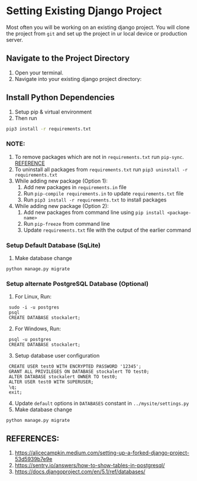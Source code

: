 # Setting Existing Django Project

Most often you will be working on an existing django project. You will clone the project from `git` and set up the project in ur local device or production server.

## Navigate to the Project Directory
1. Open your terminal.
2. Navigate into your existing django project directory:

## Install Python Dependencies
1. Setup pip & virtual environment
2. Then run
```sh
pip3 install -r requirements.txt
```

### NOTE:
1. To remove packages which are not in `requirements.txt` run `pip-sync`. [REFERENCE](https://suyojtamrakar.medium.com/managing-your-requirements-txt-with-pip-tools-in-python-8d07d9dfa464)
2. To uninstall all packages from `requirements.txt` run `pip3 uninstall -r requirements.txt`
3. While adding new package (Option 1):
   1. Add new packages in `requirements.in` file
   2. Run `pip-compile requirements.in` to update `requirements.txt` file
   3. Run `pip3 install -r requirements.txt` to install packages
3. While adding new package (Option 2):
   1. Add new packages from command line using `pip install <package-name>`
   2. Run `pip-freeze` from command line
   3. Update `requirements.txt` file with the output of the earlier command


### Setup Default Database (SqLite)
1. Make database change
```
python manage.py migrate
```

### Setup alternate PostgreSQL Database (Optional)
1. For Linux, Run:
```
 sudo -i -u postgres
 psql
 CREATE DATABASE stockalert;
```
2. For Windows, Run:
``` 
 psql -u postgres
 CREATE DATABASE stockalert;
```
3. Setup database user configuration
```
 CREATE USER test0 WITH ENCRYPTED PASSWORD '12345';
 GRANT ALL PRIVILEGES ON DATABASE stockalert TO test0;
 ALTER DATABASE stockalert OWNER TO test0;
 ALTER USER test0 WITH SUPERUSER;
 \q;
 exit;
```
4. Update `default` options in `DATABASES` constant in `../mysite/settings.py` 
5. Make database change
```
python manage.py migrate
```

## REFERENCES:
1. https://alicecampkin.medium.com/setting-up-a-forked-django-project-53d5939b7e9e
2. https://sentry.io/answers/how-to-show-tables-in-postgresql/
3. https://docs.djangoproject.com/en/5.1/ref/databases/
